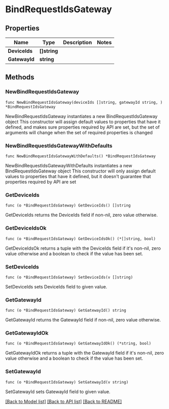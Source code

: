 # BindRequestIdsGateway

## Properties

Name | Type | Description | Notes
------------ | ------------- | ------------- | -------------
**DeviceIds** | **[]string** |  | 
**GatewayId** | **string** |  | 

## Methods

### NewBindRequestIdsGateway

`func NewBindRequestIdsGateway(deviceIds []string, gatewayId string, ) *BindRequestIdsGateway`

NewBindRequestIdsGateway instantiates a new BindRequestIdsGateway object
This constructor will assign default values to properties that have it defined,
and makes sure properties required by API are set, but the set of arguments
will change when the set of required properties is changed

### NewBindRequestIdsGatewayWithDefaults

`func NewBindRequestIdsGatewayWithDefaults() *BindRequestIdsGateway`

NewBindRequestIdsGatewayWithDefaults instantiates a new BindRequestIdsGateway object
This constructor will only assign default values to properties that have it defined,
but it doesn't guarantee that properties required by API are set

### GetDeviceIds

`func (o *BindRequestIdsGateway) GetDeviceIds() []string`

GetDeviceIds returns the DeviceIds field if non-nil, zero value otherwise.

### GetDeviceIdsOk

`func (o *BindRequestIdsGateway) GetDeviceIdsOk() (*[]string, bool)`

GetDeviceIdsOk returns a tuple with the DeviceIds field if it's non-nil, zero value otherwise
and a boolean to check if the value has been set.

### SetDeviceIds

`func (o *BindRequestIdsGateway) SetDeviceIds(v []string)`

SetDeviceIds sets DeviceIds field to given value.


### GetGatewayId

`func (o *BindRequestIdsGateway) GetGatewayId() string`

GetGatewayId returns the GatewayId field if non-nil, zero value otherwise.

### GetGatewayIdOk

`func (o *BindRequestIdsGateway) GetGatewayIdOk() (*string, bool)`

GetGatewayIdOk returns a tuple with the GatewayId field if it's non-nil, zero value otherwise
and a boolean to check if the value has been set.

### SetGatewayId

`func (o *BindRequestIdsGateway) SetGatewayId(v string)`

SetGatewayId sets GatewayId field to given value.



[[Back to Model list]](../README.md#documentation-for-models) [[Back to API list]](../README.md#documentation-for-api-endpoints) [[Back to README]](../README.md)


